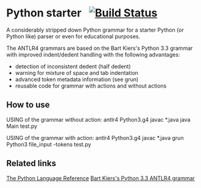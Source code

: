 # Python starter &nbsp; [![Build Status](https://travis-ci.org/bkiers/python3-parser.png)](https://travis-ci.org/bkiers/python3-parser)

A considerably stripped down Python grammar for a starter Python (or Python like) parser or even for educational purposes. 

The ANTLR4 grammars are based on the Bart Kiers's Python 3.3 grammar with improved indent/dedent handling with the following advantages:
 - detection of inconsistent dedent (half dedent)
 - warning for mixture of space and tab indentation
 - advanced token metadata information (see grun)
 - reusable code for grammar with actions and without actions
 

## How to use
USING of the grammar without action:
antlr4 Python3.g4
javac *.java
java Main test.py


USING of the grammar with action:
antlr4 Python3.g4
javac *.java
grun Python3 file_input -tokens test.py


## Related links

[The Python Language Reference](https://docs.python.org/3.3/reference/grammar.html)
[Bart Kiers's Python 3.3 ANTLR4 grammar](https://github.com/bkiers/python3-parser)


